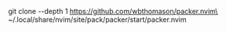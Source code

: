 git clone --depth 1 https://github.com/wbthomason/packer.nvim\
 ~/.local/share/nvim/site/pack/packer/start/packer.nvim